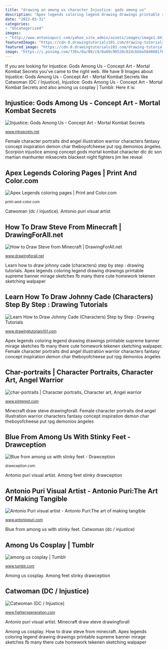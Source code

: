 ```yaml
---
title: "drawing an among us character Injustice: gods among us"
description: "Apex legends coloring legend drawing drawings printable supreme banner mirage sketches fb many there cute homework tekenen sketching walpaper"
date: "2022-03-31"
categories:
- "Uncategorized"
images:
- "http://www.antoniopuri.com/yahoo_site_admin/assets/images/image1.94142654_std.jpeg"
featuredImage: "https://cdn-0.drawingtutorials101.com/drawing-tutorials/People/Characters/johnny-cade/how-to-draw-Johnny-Cade-step-8.png"
featured_image: "https://cdn-0.drawingtutorials101.com/drawing-tutorials/People/Characters/johnny-cade/how-to-draw-Johnny-Cade-step-8.png"
image: "https://i.pinimg.com/736x/0a/09/c9/0a09c90520c02dcbbbe5840881f6f7b1--character-portraits-female-characters.jpg"
---
```


If you are looking for Injustice: Gods Among Us - Concept Art - Mortal Kombat Secrets you've came to the right web. We have 9 Images about Injustice: Gods Among Us - Concept Art - Mortal Kombat Secrets like Catwoman (DC / Injustice), Injustice: Gods Among Us - Concept Art - Mortal Kombat Secrets and also among us cosplay | Tumblr. Here it is:

## Injustice: Gods Among Us - Concept Art - Mortal Kombat Secrets

![Injustice: Gods Among Us - Concept Art - Mortal Kombat Secrets](https://www.mksecrets.net/images/injustice/injustice-gods-among-us-scorpion-concept-art-01.jpg "Female character portraits dnd angel illustration warrior characters fantasy concept inspiration demon char theboyofcheese put rpg demonios ángeles")

<small>www.mksecrets.net</small>

Female character portraits dnd angel illustration warrior characters fantasy concept inspiration demon char theboyofcheese put rpg demonios ángeles. Scorpion injustice among concept gods mortal kombat character dlc dc son martian manhunter mksecrets blackest night fighters jim lee reveal

## Apex Legends Coloring Pages | Print And Color.com

![Apex Legends coloring pages | Print and Color.com](http://print-and-color.com/wp-content/uploads/apex_006.png "Among cosplay")

<small>print-and-color.com</small>

Catwoman (dc / injustice). Antonio puri visual artist

## How To Draw Steve From Minecraft | DrawingForAll.net

![How to Draw Steve from Minecraft | DrawingForAll.net](http://www.drawingforall.net/wp-content/uploads/2017/01/How-to-Draw-steve-from-Minecraft.jpg "Female character portraits dnd angel illustration warrior characters fantasy concept inspiration demon char theboyofcheese put rpg demonios ángeles")

<small>www.drawingforall.net</small>

Learn how to draw johnny cade (characters) step by step : drawing tutorials. Apex legends coloring legend drawing drawings printable supreme banner mirage sketches fb many there cute homework tekenen sketching walpaper

## Learn How To Draw Johnny Cade (Characters) Step By Step : Drawing Tutorials

![Learn How to Draw Johnny Cade (Characters) Step by Step : Drawing Tutorials](https://cdn-0.drawingtutorials101.com/drawing-tutorials/People/Characters/johnny-cade/how-to-draw-Johnny-Cade-step-8.png "Catwoman injustice dc characters4 fightersgeneration")

<small>www.drawingtutorials101.com</small>

Apex legends coloring legend drawing drawings printable supreme banner mirage sketches fb many there cute homework tekenen sketching walpaper. Female character portraits dnd angel illustration warrior characters fantasy concept inspiration demon char theboyofcheese put rpg demonios ángeles

## Char-portraits | Character Portraits, Character Art, Angel Warrior

![char-portraits | Character portraits, Character art, Angel warrior](https://i.pinimg.com/736x/0a/09/c9/0a09c90520c02dcbbbe5840881f6f7b1--character-portraits-female-characters.jpg "Female character portraits dnd angel illustration warrior characters fantasy concept inspiration demon char theboyofcheese put rpg demonios ángeles")

<small>www.pinterest.com</small>

Minecraft draw steve drawingforall. Female character portraits dnd angel illustration warrior characters fantasy concept inspiration demon char theboyofcheese put rpg demonios ángeles

## Blue From Among Us With Stinky Feet - Drawception

![Blue from among us with stinky feet - Drawception](https://cdn.drawception.com/drawings/1028683/TkwBlg0YJK.png "Apex legends coloring legend drawing drawings printable supreme banner mirage sketches fb many there cute homework tekenen sketching walpaper")

<small>drawception.com</small>

Antonio puri visual artist. Among feet stinky drawception

## Antonio Puri Visual Artist - ﻿Antonio Puri:The Art Of Making Tangible

![Antonio Puri visual artist - ﻿Antonio Puri:The art of making tangible](http://www.antoniopuri.com/yahoo_site_admin/assets/images/image1.94142654_std.jpeg "How to draw steve from minecraft")

<small>www.antoniopuri.com</small>

Blue from among us with stinky feet. Catwoman (dc / injustice)

## Among Us Cosplay | Tumblr

![among us cosplay | Tumblr](https://64.media.tumblr.com/499a9321c23831d8f30e66e22043c9c7/198a33e65dc13499-6a/s2560x500/1d0c37c331ae7ce1c29f7d724fe84c5296d145c4.jpg "How to draw steve from minecraft")

<small>www.tumblr.com</small>

Among us cosplay. Among feet stinky drawception

## Catwoman (DC / Injustice)

![Catwoman (DC / Injustice)](https://www.fightersgeneration.com/characters4/catwoman-bend.jpg "Injustice: gods among us")

<small>www.fightersgeneration.com</small>

Antonio puri visual artist. Minecraft draw steve drawingforall

Among us cosplay. How to draw steve from minecraft. Apex legends coloring legend drawing drawings printable supreme banner mirage sketches fb many there cute homework tekenen sketching walpaper
